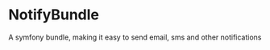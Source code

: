 NotifyBundle
============

A symfony bundle, making it easy to send email, sms and other notifications
